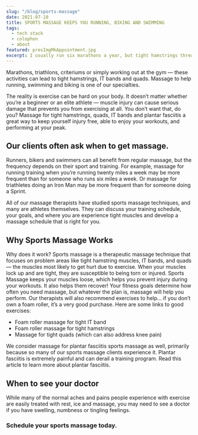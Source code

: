 ```yaml
---
slug: "/blog/sports-massage"
date: 2021-07-10
title: SPORTS MASSAGE KEEPS YOU RUNNING, BIKING AND SWIMMING
tags:
  - tech stack
  - colophon
  - about
featured: presImgMkAppointment.jpg
excerpt: I usually run six marathons a year, but tight hamstrings threatened to end my marathon season early. My wife convinced me to get a sports massage, and it worked. I got massage for marathon training regularly during the season and I never missed a race. In fact, I had a few PRs! Freddy, Luz.
---
```

  Marathons, triathlons, criteriums or simply working out at the gym — these activities can lead to tight hamstrings, IT bands and quads. Massage to help running, swimming and biking is one of our specialties.

The reality is exercise can be hard on your body. It doesn’t matter whether you’re a beginner or an elite athlete — muscle injury can cause serious damage that prevents you from exercising at all. You don’t want that, do you? Massage for tight hamstrings, quads, IT bands and plantar fasciitis a great way to keep yourself injury free, able to enjoy your workouts, and performing at your peak.

## Our clients often ask when to get massage.
Runners, bikers and swimmers can all benefit from regular massage, but the frequency depends on their sport and training. For example, massage for running training when you’re running twenty miles a week may be more frequent than for someone who runs six miles a week. Or massage for triathletes doing an Iron Man may be more frequent than for someone doing a Sprint.

All of our massage therapists have studied sports massage techniques, and many are athletes themselves. They can discuss your training schedule, your goals, and where you are experience tight muscles and develop a massage schedule that is right for you.

## Why Sports Massage Works
Why does it work? Sports massage is a therapeutic massage technique that focuses on problem areas like tight hamstring muscles, IT bands, and quads — the muscles most likely to get hurt due to exercise. When your muscles lock up and are tight, they are susceptible to being torn or injured. Sports Massage keeps your muscles loose, which helps you prevent injury during your workouts. It also helps them recover! Your fitness goals determine how often you need massage, but whatever the plan is, massage will help you perform. Our therapists will also recommend exercises to help… if you don’t own a foam roller, it’s a very good purchase. Here are some links to good exercises:

- Foam roller massage for tight IT band
- Foam roller massage for tight hamstrings
- Massage for tight quads (which can also address knee pain)

We consider massage for plantar fasciitis sports massage as well, primarily because so many of our sports massage clients experience it. Plantar fasciitis is extremely painful and can derail a training program. Read this article to learn more about plantar fasciitis.

## When to see your doctor
While many of the normal aches and pains people experience with exercise are easily treated with rest, ice and massage, you may need to see a doctor if you have swelling, numbness or tingling feelings.

### Schedule your sports massage today.